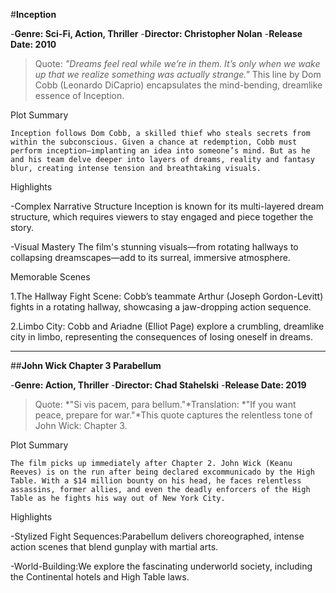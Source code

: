#**Inception**

-**Genre: Sci-Fi, Action, Thriller**
-**Director: Christopher Nolan**
-**Release Date: 2010**

>Quote: *"Dreams feel real while we’re in them. It’s only when we wake up that we realize something was actually strange."* This line by Dom Cobb (Leonardo DiCaprio) encapsulates the mind-bending, dreamlike essence of Inception.

Plot Summary

`Inception follows Dom Cobb, a skilled thief who steals secrets from within the subconscious. Given a chance at redemption, Cobb must perform inception—implanting an idea into someone’s mind. But as he and his team delve deeper into layers of dreams, reality and fantasy blur, creating intense tension and breathtaking visuals.`

Highlights

-Complex Narrative Structure
Inception is known for its multi-layered dream structure, which requires viewers to stay engaged and piece together the story.

-Visual Mastery
The film's stunning visuals—from rotating hallways to collapsing dreamscapes—add to its surreal, immersive atmosphere.

Memorable Scenes

1.The Hallway Fight Scene: Cobb’s teammate Arthur (Joseph Gordon-Levitt) fights in a rotating hallway, showcasing a jaw-dropping action sequence.

2.Limbo City: Cobb and Ariadne (Elliot Page) explore a crumbling, dreamlike city in limbo, representing the consequences of losing oneself in dreams.

---

##**John Wick Chapter 3 Parabellum**

-**Genre: Action, Thriller**
-**Director: Chad Stahelski**
-**Release Date: 2019**

>Quote: *"Si vis pacem, para bellum."*Translation: *"If you want peace, prepare for war."*This quote captures the relentless tone of John Wick: Chapter 3.

Plot Summary

`The film picks up immediately after Chapter 2. John Wick (Keanu Reeves) is on the run after being declared excommunicado by the High Table. With a $14 million bounty on his head, he faces relentless assassins, former allies, and even the deadly enforcers of the High Table as he fights his way out of New York City.`

Highlights

-Stylized Fight Sequences:Parabellum delivers choreographed, intense action scenes that blend gunplay with martial arts.

-World-Building:We explore the fascinating underworld society, including the Continental hotels and High Table laws.
